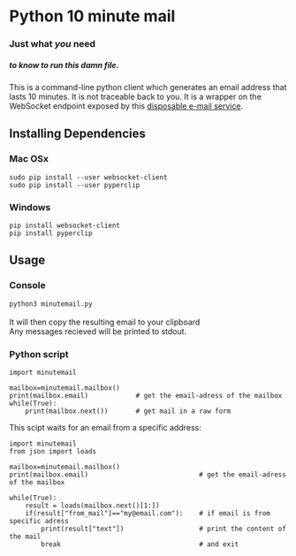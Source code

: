 # Python 10 minute mail
### Just what *you* need
##### _to know to run this damn file._


This is a command-line python client which generates an email address that lasts 10 minutes. It is not traceable back to you. It is a wrapper on the WebSocket endpoint exposed by this [disposable e-mail service](https://dropmail.me/en/).

## Installing Dependencies
### Mac OSx
`sudo pip install --user websocket-client`
<br>
`sudo pip install --user pyperclip`
### Windows
`pip install websocket-client`
<br>
`pip install pyperclip`
## Usage
### Console
`python3 minutemail.py`
<br><br>
It will then copy the resulting email to your clipboard
<br>
Any messages recieved will be printed to stdout.
### Python script
```
import minutemail

mailbox=minutemail.mailbox()
print(mailbox.email)            # get the email-adress of the mailbox
while(True):
    print(mailbox.next())       # get mail in a raw form 
```
This scipt waits for an email from a specific address:
```
import minutemail
from json import loads

mailbox=minutemail.mailbox()
print(mailbox.email)                            # get the email-adress of the mailbox

while(True):
    result = loads(mailbox.next()[1:])
    if(result["from_mail"]=="my@email.com"):    # if email is from specific adress
        print(result["text"])                   # print the content of the mail
        break                                   # and exit

```